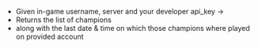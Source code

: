 - Given in-game username, server and your developer api_key ->
- Returns the list of champions
- along with the last date & time on which those champions where played on provided account